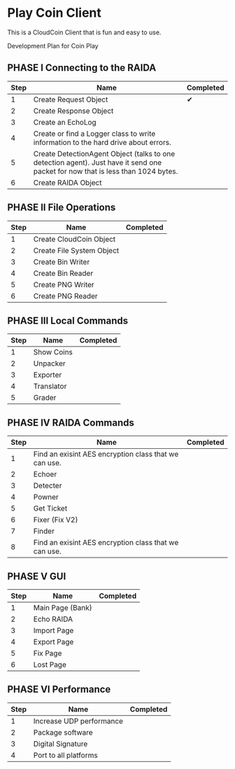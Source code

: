 # Play Coin Client
This is a CloudCoin Client that is fun and easy to use. 

Development Plan for Coin Play


## PHASE I Connecting to the RAIDA

Step | Name | Completed 
---|---|---
1 | Create Request Object | ✔
2 | Create Response Object|
3| Create an EchoLog|
4 | Create or find a Logger class to write information to the hard drive about errors. |
5 | Create DetectionAgent Object (talks to one detection agent). Just have it send one packet for now that is less than 1024 bytes. |
6 | Create RAIDA Object |





## PHASE II File Operations

Step | Name | Completed 
---|---|---
1 | Create CloudCoin Object| 
2 | Create File System Object| 
3 | Create Bin Writer| 
4 | Create Bin Reader| 
5 | Create PNG Writer| 
6 | Create PNG Reader| 


## PHASE III Local Commands

Step | Name | Completed 
---|---|---
1| Show Coins|
2| Unpacker|
3| Exporter|
4 |Translator|
5 |Grader|


## PHASE IV RAIDA Commands

Step | Name | Completed 
---|---|---
1 | Find an exisint AES encryption class that we can use. |
2 | Echoer|
3 | Detecter|
4 | Powner|
5 | Get Ticket|
6 | Fixer (Fix V2)|
7 | Finder|
8 | Find an exisint AES encryption class that we can use. |

## PHASE V GUI

Step | Name | Completed 
---|---|---
1 |Main Page (Bank)|
2 |Echo RAIDA|
3 | Import Page|
4 |Export Page|
5 |Fix Page|
6 | Lost Page |

## PHASE VI Performance

Step | Name | Completed 
---|---|---
1|Increase UDP performance|
2|Package software|
3|Digital Signature|
4|Port to all platforms|

